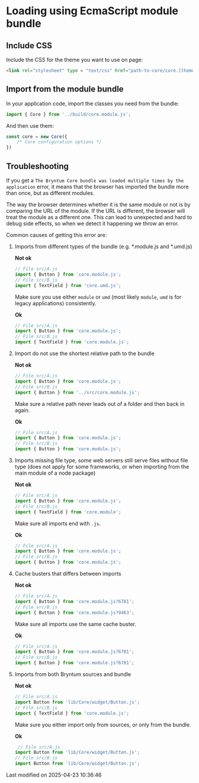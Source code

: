 # Loading using EcmaScript module bundle

## Include CSS

Include the CSS for the theme you want to use on page:

```html
<link rel="stylesheet" type = "text/css" href="path-to-core/core.[theme].css" data-bryntum-theme>
```

## Import from the module bundle

In your application code, import the classes you need from the bundle:

```javascript
import { Core } from '../build/core.module.js';
```

And then use them:

```javascript
const core = new Core({
    /* Core configuration options */
})
```

## Troubleshooting

If you get a `The Bryntum Core bundle was loaded multiple times by the application` error, it means that
the browser has imported the bundle more than once, but as different modules. 

The way the browser determines whether it is the same module or not is by comparing the URL of the module. If the URL is 
different, the browser will treat the module as a different one. This can lead to unexpected and hard to debug side
effects, so when we detect it happening we throw an error.

Common causes of getting this error are:

1. Imports from different types of the bundle (e.g. *.module.js and *.umd.js)

   **Not ok**

   ```javascript
   // File src/A.js
   import { Button } from 'core.module.js';
   // File src/B.js
   import { TextField } from 'core.umd.js';
   ```

   Make sure you use either `module` or `umd` (most likely `module`, `umd` is for legacy applications) consistently.

   **Ok**

   ```javascript
   // File src/A.js
   import { Button } from 'core.module.js';
   // File src/B.js
   import { TextField } from 'core.module.js';
   ```

2. Import do not use the shortest relative path to the bundle

   **Not ok**

   ```javascript
   // File src/A.js
   import { Button } from 'core.module.js';
   // File src/B.js
   import { Button } from '../src/core.module.js';
   ```

   Make sure a relative path never leads out of a folder and then back in again.

   **Ok**

   ```javascript
   // File src/A.js
   import { Button } from 'core.module.js';
   // File src/B.js
   import { Button } from 'core.module.js';
   ```

3. Imports missing file type, some web servers still serve files without file type (does not apply for some frameworks, 
   or when importing from the main module of a node package)

   **Not ok**

   ```javascript
   // File src/A.js
   import { Button } from 'core.module.js';
   // File src/B.js
   import { TextField } from 'core.module';
   ```

   Make sure all imports end with `.js`.

   **Ok**

   ```javascript
   // File src/A.js
   import { Button } from 'core.module.js';
   // File src/B.js
   import { Button } from 'core.module.js';
   ```

4. Cache busters that differs between imports

   **Not ok**

   ```javascript
   // File src/A.js
   import { Button } from 'core.module.js?6781';
   // File src/B.js
   import { Button } from 'core.module.js?9463';
   ```

   Make sure all imports use the same cache buster.

   **Ok**

   ```javascript
   // File src/A.js
   import { Button } from 'core.module.js?6781';
   // File src/B.js
   import { Button } from 'core.module.js?6781';
   ```

5. Imports from both Bryntum sources and bundle

   **Not ok**

   ```javascript
   // File src/A.js
   import Button from 'lib/Core/widget/Button.js';
   // File src/B.js
   import { TextField } from 'core.module.js';
   ```

   Make sure you either import only from sources, or only from the bundle.

   **Ok**

   ```javascript
    // File src/A.js
   import Button from 'lib/Core/widget/Button.js';
   // File src/B.js
   import Button from 'lib/Core/widget/Button.js';
   ```


<p class="last-modified">Last modified on 2025-04-23 10:36:46</p>